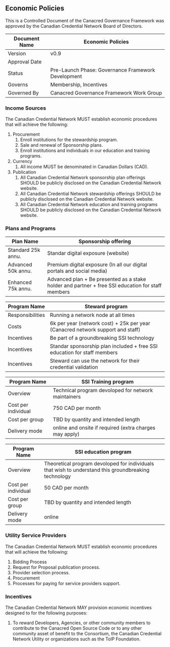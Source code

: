 ## Economic Policies

This is a Controlled Document of the Canacred Governance Framework was approved by the Canadian Credential Network Board of Directors.

| Document Name | Economic Policies |
| --- | --- |
| Version | v0.9 |
| Approval Date | |
| Status | Pre-Launch Phase: Governance Framework Development |
| Governs |Membership, Incentives |
| Governed By | Canacred Governance Framework Work Group |

### Income Sources 
The Canadian Credential Network MUST establish economic procedures that will achieve the following:

1. Procurement
    1. Enroll institutions for the stewardship program.
    2. Sale and renewal of Sponsorship  plans.
    3. Enroll institutions and individuals in our education and training programs.
2. Currency
    1. All income MUST be denominated in Canadian Dollars (CAD).
3. Publication
    1. All Canadian Credential Network sponsorship plan offerings SHOULD be publicly disclosed on the Canadian Credential Network website.
    2. All Canadian Credential Network stewardship offerings SHOULD be publicly disclosed on the Canadian Credential Network website.
    3. All Canadian Credential Network education and training programs SHOULD be publicly disclosed on the Canadian Credential Network website.
    
### Plans and Programs

| Plan Name | Sponsorship offering |
| --- | --- |
| Standard 25k annu.| Standar digital exposure (website)|
| Advanced 50k annu. | Premium digital exposure (In all our digital portals and social media)|
| Enhanced 75k annu. | Advanced plan + Be presented as a stake holder and partner + free SSI education for staff members|


| Program Name | Steward program |
| --- | --- |
| Responsibilities | Running a network node at all times|
| Costs | 6k per year (network cost) + 25k per year (Canacred network support and staff)|
| Incentives | Be part of a groundbreaking SSI technology  |
| Incentives | Standar sponsorship plan included + free SSI education for staff members|
| Incentives | Steward can use the network for their credential validation|

| Program Name | SSI Training program |
| --- | --- |
| Overview  | Technical program devoloped for network maintainers |
| Cost per individual | 750 CAD per month|
| Cost per group | TBD by quantity and intended length |
| Delivery mode | online and onsite if required (extra charges may apply)|

| Program Name | SSI education program |
| --- | --- |
| Overview  | Theoretical program devoloped for individuals that wish to understand this groundbreaking technology |
| Cost per individual | 50 CAD per month|
| Cost per group | TBD by quantity and intended length |
| Delivery mode | online |

### Utility Service Providers
The Canadian Credential Network MUST establish economic procedures that will achieve the following:

1. Bidding Process
  1. Request for Proposal publication process.
  2. Provider selection process.
1. Procurement
  1. Processes for paying for service providers support.

### Incentives
The Canadian Credential Network MAY provision economic incentives designed to for the following purposes:

1. To reward Developers, Agencies, or other community members to contribute to the Canacred Open Source Code or to any other community asset of benefit to the Consortium, the Canadian Credential Network Utility or organizations such as the ToIP Foundation.
